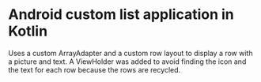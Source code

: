 # Android custom list application in Kotlin
Uses a custom ArrayAdapter and a custom row layout to display a row with a picture and text.
A ViewHolder was added to avoid finding the icon and the text for each row because the rows are recycled.
